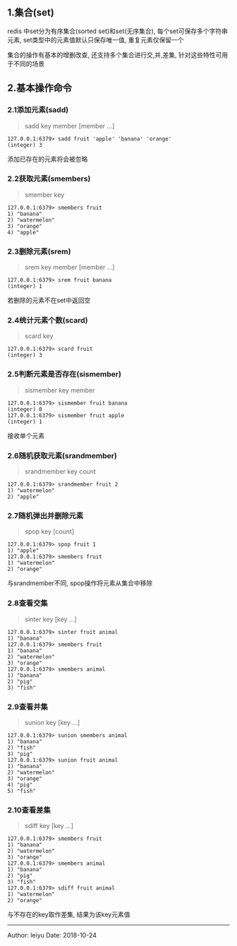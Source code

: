 ## 1.集合(set)

redis 中set分为有序集合(sorted set)和set(无序集合), 每个set可保存多个字符串元素, set类型中的元素值默认只保存唯一值, 重复元素仅保留一个

集合的操作有基本的增删改查, 还支持多个集合进行交,并,差集, 针对这些特性可用于不同的场景

## 2.基本操作命令

### 2.1添加元素(sadd)

>sadd key member [member ...]

``` shell
127.0.0.1:6379> sadd fruit 'apple' 'banana' 'orange'
(integer) 3
```

添加已存在的元素将会被忽略

### 2.2获取元素(smembers)

>smember key

``` shell
127.0.0.1:6379> smembers fruit
1) "banana"
2) "watermelon"
3) "orange"
4) "apple"
```

### 2.3删除元素(srem)

>srem key member [member ...]

``` shell
127.0.0.1:6379> srem fruit banana
(integer) 1
```

若删除的元素不在set中返回空

### 2.4统计元素个数(scard)

>scard key

``` shell
127.0.0.1:6379> scard fruit
(integer) 3
```

### 2.5判断元素是否存在(sismember)

>sismember key member

``` shell
127.0.0.1:6379> sismember fruit banana
(integer) 0
127.0.0.1:6379> sismember fruit apple
(integer) 1
```

接收单个元素

### 2.6随机获取元素(srandmember)

>srandmember key count

``` shell
127.0.0.1:6379> srandmember fruit 2
1) "watermelon"
2) "apple"
```

### 2.7随机弹出并删除元素

>spop key [count]

``` shell
127.0.0.1:6379> spop fruit 1
1) "apple"
127.0.0.1:6379> smembers fruit
1) "watermelon"
2) "orange"
```

与srandmember不同, spop操作将元素从集合中移除

### 2.8查看交集

> sinter key [key ...]

``` shell
127.0.0.1:6379> sinter fruit animal
1) "banana"
127.0.0.1:6379> smembers fruit
1) "banana"
2) "watermelon"
3) "orange"
127.0.0.1:6379> smembers animal
1) "banana"
2) "pig"
3) "fish"
```

### 2.9查看并集

>sunion key  [key ...]

``` shell
127.0.0.1:6379> sunion smembers animal
1) "banana"
2) "fish"
3) "pig"
127.0.0.1:6379> sunion fruit animal
1) "banana"
2) "watermelon"
3) "orange"
4) "pig"
5) "fish"
```

### 2.10查看差集

>sdiff key [key ...]

``` shell
127.0.0.1:6379> smembers fruit
1) "banana"
2) "watermelon"
3) "orange"
127.0.0.1:6379> smembers animal
1) "banana"
2) "pig"
3) "fish"
127.0.0.1:6379> sdiff fruit animal
1) "watermelon"
2) "orange"
```

与不存在的key取作差集, 结果为该key元素值

---
Author: leiyu
Date: 2018-10-24 